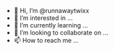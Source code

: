 - 👋 Hi, I’m @runnawaytwixx
- 👀 I’m interested in ...
- 🌱 I’m currently learning ...
- 💞️ I’m looking to collaborate on ...
- 📫 How to reach me ...

<!---
runnawaytwixx/runnawaytwixx is a ✨ special ✨ repository because its `README.md` (this file) appears on your GitHub profile.
You can click the Preview link to take a look at your changes.
--->
